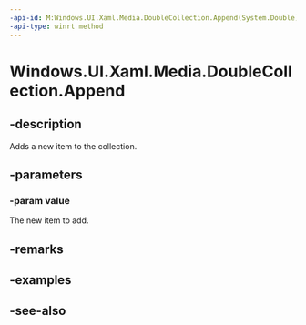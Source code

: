 ```yaml
---
-api-id: M:Windows.UI.Xaml.Media.DoubleCollection.Append(System.Double)
-api-type: winrt method
---
```


<!-- Method syntax
public void Append(System.Double value)
-->

# Windows.UI.Xaml.Media.DoubleCollection.Append

## -description
Adds a new item to the collection.



## -parameters
### -param value
The new item to add.

## -remarks

## -examples

## -see-also

